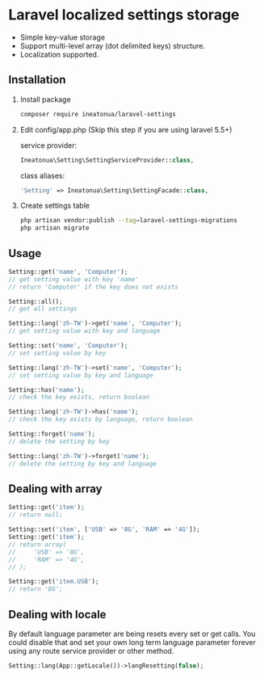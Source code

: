 # Laravel localized settings storage
 * Simple key-value storage
 * Support multi-level array (dot delimited keys) structure.
 * Localization supported.
 
## Installation

1. Install package

    ```bash
    composer require ineatonua/laravel-settings
    ```

1. Edit config/app.php (Skip this step if you are using laravel 5.5+)

    service provider:

    ```php
    Ineatonua\Setting\SettingServiceProvider::class,
    ```

    class aliases:

    ```php
    'Setting' => Ineatonua\Setting\SettingFacade::class,
    ```

1. Create settings table

    ```bash
    php artisan vendor:publish --tag=laravel-settings-migrations
    php artisan migrate
    ```

## Usage

```php
Setting::get('name', 'Computer');
// get setting value with key 'name'
// return 'Computer' if the key does not exists

Setting::all();
// get all settings

Setting::lang('zh-TW')->get('name', 'Computer');
// get setting value with key and language

Setting::set('name', 'Computer');
// set setting value by key

Setting::lang('zh-TW')->set('name', 'Computer');
// set setting value by key and language

Setting::has('name');
// check the key exists, return boolean

Setting::lang('zh-TW')->has('name');
// check the key exists by language, return boolean

Setting::forget('name');
// delete the setting by key

Setting::lang('zh-TW')->forget('name');
// delete the setting by key and language
```

## Dealing with array

```php
Setting::get('item');
// return null;

Setting::set('item', ['USB' => '8G', 'RAM' => '4G']);
Setting::get('item');
// return array(
//     'USB' => '8G',
//     'RAM' => '4G',
// );

Setting::get('item.USB');
// return '8G';
```

## Dealing with locale

By default language parameter are being resets every set or get calls. You could disable that and set your own long term language parameter forever using any route service provider or other method.

```php
Setting::lang(App::getLocale())->langResetting(false);
```